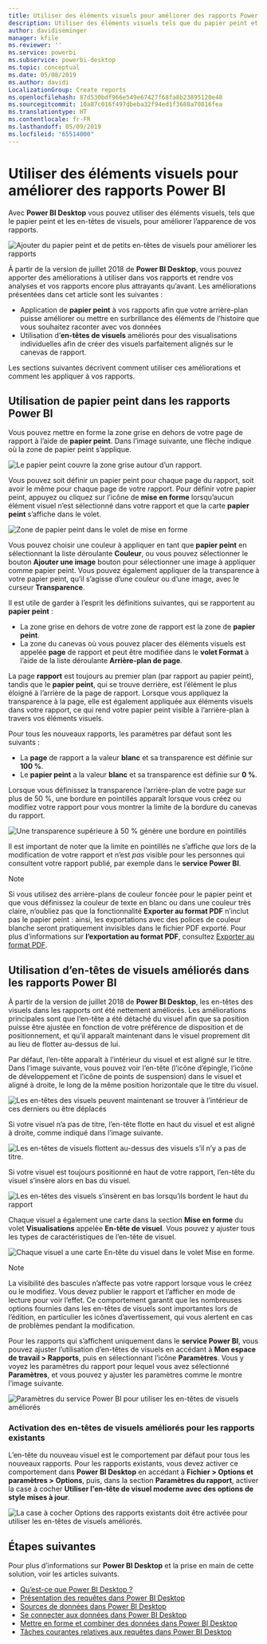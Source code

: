 ```yaml
---
title: Utiliser des éléments visuels pour améliorer des rapports Power BI
description: Utiliser des éléments visuels tels que du papier peint et des en-têtes de visuels pour améliorer des rapports
author: davidiseminger
manager: kfile
ms.reviewer: ''
ms.service: powerbi
ms.subservice: powerbi-desktop
ms.topic: conceptual
ms.date: 05/08/2019
ms.author: davidi
LocalizationGroup: Create reports
ms.openlocfilehash: 87d530bdf966e549e67427f68fa8b23895120e48
ms.sourcegitcommit: 10a87c016f497dbeba32f94ed1f3688a70816fea
ms.translationtype: HT
ms.contentlocale: fr-FR
ms.lasthandoff: 05/09/2019
ms.locfileid: "65514000"
---
```

# <a name="use-visual-elements-to-enhance-power-bi-reports"></a>Utiliser des éléments visuels pour améliorer des rapports Power BI

Avec **Power BI Desktop** vous pouvez utiliser des éléments visuels, tels que le papier peint et les en-têtes de visuels, pour améliorer l’apparence de vos rapports.

![Ajouter du papier peint et de petits en-têtes de visuels pour améliorer les rapports](media/desktop-visual-elements-for-reports/visual-elements-for-reports_01.png)

À partir de la version de juillet 2018 de **Power BI Desktop**, vous pouvez apporter des améliorations à utiliser dans vos rapports et rendre vos analyses et vos rapports encore plus attrayants qu’avant. Les améliorations présentées dans cet article sont les suivantes : 

* Application de **papier peint** à vos rapports afin que votre arrière-plan puisse améliorer ou mettre en surbrillance des éléments de l’histoire que vous souhaitez raconter avec vos données
* Utilisation d’**en-têtes de visuels** améliorés pour des visualisations individuelles afin de créer des visuels parfaitement alignés sur le canevas de rapport. 

Les sections suivantes décrivent comment utiliser ces améliorations et comment les appliquer à vos rapports.

## <a name="using-wallpaper-in-power-bi-reports"></a>Utilisation de papier peint dans les rapports Power BI

Vous pouvez mettre en forme la zone grise en dehors de votre page de rapport à l’aide de **papier peint**. Dans l’image suivante, une flèche indique où la zone de papier peint s’applique. 

![Le papier peint couvre la zone grise autour d’un rapport.](media/desktop-visual-elements-for-reports/visual-elements-for-reports_02.png)

Vous pouvez soit définir un papier peint pour chaque page du rapport, soit avoir le même pour chaque page de votre rapport. Pour définir votre papier peint, appuyez ou cliquez sur l’icône de **mise en forme** lorsqu’aucun élément visuel n’est sélectionné dans votre rapport et que la carte **papier peint** s’affiche dans le volet.

![Zone de papier peint dans le volet de mise en forme](media/desktop-visual-elements-for-reports/visual-elements-for-reports_03.png)

Vous pouvez choisir une couleur à appliquer en tant que **papier peint** en sélectionnant la liste déroulante **Couleur**, ou vous pouvez sélectionner le bouton **Ajouter une image** bouton pour sélectionner une image à appliquer comme papier peint. Vous pouvez également appliquer de la transparence à votre papier peint, qu’il s’agisse d’une couleur ou d’une image, avec le curseur **Transparence**.

Il est utile de garder à l’esprit les définitions suivantes, qui se rapportent au **papier peint** :

* La zone grise en dehors de votre zone de rapport est la zone de **papier peint**.
* La zone du canevas où vous pouvez placer des éléments visuels est appelée **page** de rapport et peut être modifiée dans le **volet Format** à l’aide de la liste déroulante **Arrière-plan de page**.

La page **rapport** est toujours au premier plan (par rapport au papier peint), tandis que le **papier peint**, qui se trouve derrière, est l’élément le plus éloigné à l’arrière de la page de rapport. Lorsque vous appliquez la transparence à la page, elle est également appliquée aux éléments visuels dans votre rapport, ce qui rend votre papier peint visible à l’arrière-plan à travers vos éléments visuels.

Pour tous les nouveaux rapports, les paramètres par défaut sont les suivants :

* La **page** de rapport a la valeur **blanc** et sa transparence est définie sur **100 %**.
* Le **papier peint** a la valeur **blanc** et sa transparence est définie sur **0 %**.

Lorsque vous définissez la transparence l’arrière-plan de votre page sur plus de 50 %, une bordure en pointillés apparaît lorsque vous créez ou modifiez votre rapport pour vous montrer la limite de la bordure du canevas du rapport. 

![Une transparence supérieure à 50 % génère une bordure en pointillés](media/desktop-visual-elements-for-reports/visual-elements-for-reports_04.png)

Il est important de noter que la limite en pointillés ne s’affiche *que* lors de la modification de votre rapport et n’est *pas* visible pour les personnes qui consultent votre rapport publié, par exemple dans le **service Power BI**.

> [!NOTE]
> Si vous utilisez des arrière-plans de couleur foncée pour le papier peint et que vous définissez la couleur de texte en blanc ou dans une couleur très claire, n’oubliez pas que la fonctionnalité **Exporter au format PDF** n’inclut pas le papier peint : ainsi, les exportations avec des polices de couleur blanche seront pratiquement invisibles dans le fichier PDF exporté. Pour plus d’informations sur **l’exportation au format PDF**, consultez [Exporter au format PDF](desktop-export-to-pdf.md).


## <a name="using-improved-visual-headers-in-power-bi-reports"></a>Utilisation d’en-têtes de visuels améliorés dans les rapports Power BI

À partir de la version de juillet 2018 de **Power BI Desktop**, les en-têtes des visuels dans les rapports ont été nettement améliorés. Les améliorations principales sont que l’en-tête a été détaché du visuel afin que sa position puisse être ajustée en fonction de votre préférence de disposition et de positionnement, et qu’il apparaît maintenant dans le visuel proprement dit au lieu de flotter au-dessus de lui. 

Par défaut, l’en-tête apparaît à l’intérieur du visuel et est aligné sur le titre. Dans l’image suivante, vous pouvez voir l’en-tête (l’icône d’épingle, l’icône de développement et l’icône de points de suspension) dans le visuel et aligné à droite, le long de la même position horizontale que le titre du visuel.

![Les en-têtes des visuels peuvent maintenant se trouver à l’intérieur de ces derniers ou être déplacés](media/desktop-visual-elements-for-reports/visual-elements-for-reports_05.png)

Si votre visuel n’a pas de titre, l’en-tête flotte en haut du visuel et est aligné à droite, comme indiqué dans l’image suivante. 

![Les en-têtes de visuels flottent au-dessus des visuels s’il n’y a pas de titre.](media/desktop-visual-elements-for-reports/visual-elements-for-reports_07.png)

Si votre visuel est toujours positionné en haut de votre rapport, l’en-tête du visuel s’insère alors en bas du visuel. 

![Les en-têtes des visuels s’insèrent en bas lorsqu’ils bordent le haut du rapport](media/desktop-visual-elements-for-reports/visual-elements-for-reports_08.png)

Chaque visuel a également une carte dans la section **Mise en forme** du volet **Visualisations** appelée **En-tête de visuel**. Vous pouvez y ajuster tous les types de caractéristiques de l’en-tête de visuel.

![Chaque visuel a une carte En-tête du visuel dans le volet Mise en forme.](media/desktop-visual-elements-for-reports/visual-elements-for-reports_09.png)

> [!NOTE]
> La visibilité des bascules n’affecte pas votre rapport lorsque vous le créez ou le modifiez. Vous devez publier le rapport et l’afficher en mode de lecture pour voir l’effet. Ce comportement garantit que les nombreuses options fournies dans les en-têtes de visuels sont importantes lors de l’édition, en particulier les icônes d’avertissement, qui vous alertent en cas de problèmes pendant la modification.

Pour les rapports qui s’affichent uniquement dans le **service Power BI**, vous pouvez ajuster l’utilisation d’en-têtes de visuels en accédant à **Mon espace de travail > Rapports**, puis en sélectionnant l’icône **Paramètres**. Vous y voyez les paramètres du rapport pour lequel vous avez sélectionné **Paramètres**, et vous pouvez y ajuster les paramètres comme le montre l’image suivante.

![Paramètres du service Power BI pour utiliser les en-têtes de visuels améliorés](media/desktop-visual-elements-for-reports/visual-elements-for-reports_10.png)

### <a name="enabling-improved-visual-headers-for-existing-reports"></a>Activation des en-têtes de visuels améliorés pour les rapports existants

L’en-tête du nouveau visuel est le comportement par défaut pour tous les nouveaux rapports. Pour les rapports existants, vous devez activer ce comportement dans **Power BI Desktop** en accédant à **Fichier > Options et paramètres > Options**, puis, dans la section **Paramètres du rapport**, activer la case à cocher **Utiliser l'en-tête de visuel moderne avec des options de style mises à jour**.

![La case à cocher Options des rapports existants doit être activée pour utiliser les en-têtes de visuels améliorés.](media/desktop-visual-elements-for-reports/visual-elements-for-reports_06.png)


## <a name="next-steps"></a>Étapes suivantes
Pour plus d’informations sur **Power BI Desktop** et la prise en main de cette solution, voir les articles suivants.

* [Qu’est-ce que Power BI Desktop ?](desktop-what-is-desktop.md)
* [Présentation des requêtes dans Power BI Desktop](desktop-query-overview.md)
* [Sources de données dans Power BI Desktop](desktop-data-sources.md)
* [Se connecter aux données dans Power BI Desktop](desktop-connect-to-data.md)
* [Mettre en forme et combiner des données dans Power BI Desktop](desktop-shape-and-combine-data.md)
* [Tâches courantes relatives aux requêtes dans Power BI Desktop](desktop-common-query-tasks.md)   

